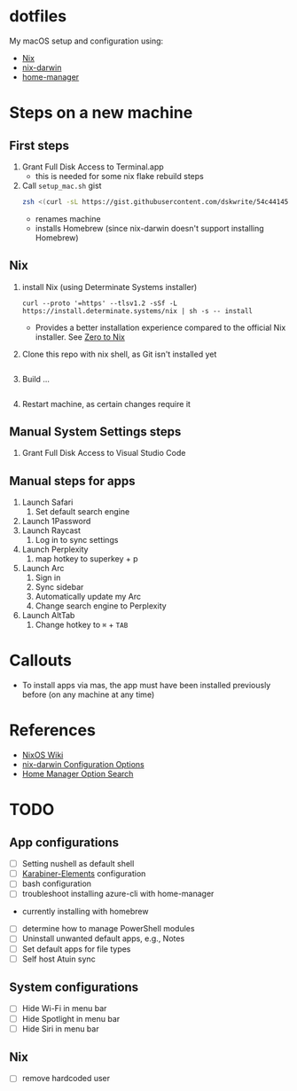 # dotfiles

My macOS setup and configuration using:

-   [Nix](https://nixos.org)
-   [nix-darwin](https://github.com/LnL7/nix-darwin)
-   [home-manager](https://github.com/nix-community/home-manager)

# Steps on a new machine

## First steps

1. Grant Full Disk Access to Terminal.app
    - this is needed for some nix flake rebuild steps
1. Call `setup_mac.sh` gist
    ```zsh
    zsh <(curl -sL https://gist.githubusercontent.com/dskwrite/54c44145968b0fdf2501838e3a912ebf/raw/96e0e71b75e7c6e6f8153cbf74e78c484a8bf2c0/setup_mac.sh) "<replace-with-machine-name>"
    ```
    - renames machine
    - installs Homebrew (since nix-darwin doesn't support installing Homebrew)

## Nix

1. install Nix (using Determinate Systems installer)
    ```
    curl --proto '=https' --tlsv1.2 -sSf -L https://install.determinate.systems/nix | sh -s -- install
    ```
    - Provides a better installation experience compared to the official Nix installer. See [Zero to Nix](https://zero-to-nix.com/concepts/nix-installer)
1. Clone this repo with nix shell, as Git isn't installed yet

    ```

    ```

1. Build ...

    ```

    ```

1. Restart machine, as certain changes require it

## Manual System Settings steps

1. Grant Full Disk Access to Visual Studio Code

## Manual steps for apps

1. Launch Safari
    1. Set default search engine
1. Launch 1Password
1. Launch Raycast
    1. Log in to sync settings
1. Launch Perplexity
    1. map hotkey to superkey + p
1. Launch Arc
    1. Sign in
    1. Sync sidebar
    1. Automatically update my Arc
    1. Change search engine to Perplexity
1. Launch AltTab
    1. Change hotkey to `⌘` + `TAB`

# Callouts

-   To install apps via mas, the app must have been installed previously before (on any machine at any time)

# References

-   [NixOS Wiki](https://nixos.wiki/wiki/Main_Page)
-   [nix-darwin Configuration Options](https://daiderd.com/nix-darwin/manual/index.html)
-   [Home Manager Option Search](https://home-manager-options.extranix.com)

# TODO

## App configurations

-   [ ] Setting nushell as default shell
-   [ ] [Karabiner-Elements](https://karabiner-elements.pqrs.org) configuration
-   [ ] bash configuration
-   [ ] troubleshoot installing azure-cli with home-manager
-   currently installing with homebrew
-   [ ] determine how to manage PowerShell modules
-   [ ] Uninstall unwanted default apps, e.g., Notes
-   [ ] Set default apps for file types
-   [ ] Self host Atuin sync

## System configurations

-   [ ] Hide Wi-Fi in menu bar
-   [ ] Hide Spotlight in menu bar
-   [ ] Hide Siri in menu bar

## Nix

-   [ ] remove hardcoded user
